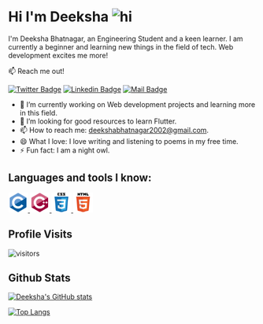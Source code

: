 # Hi I'm Deeksha <img src="https://user-images.githubusercontent.com/1303154/88677602-1635ba80-d120-11ea-84d8-d263ba5fc3c0.gif" width="28px" alt="hi">

I'm Deeksha Bhatnagar, an Engineering Student and a keen learner. I am currently a beginner and learning new things in the field of tech. Web development excites me more!

:mailbox: Reach me out!

[![Twitter Badge](https://img.shields.io/badge/-@deekshabhatnagar2002-1ca0f1?style=flat&labelColor=1ca0f1&logo=twitter&logoColor=white&link=https://twitter.com/Ipenywis)](https://twitter.com/deekshaly2821)  [![Linkedin Badge](https://img.shields.io/badge/-Deeksha-0e76a8?style=flat&labelColor=0e76a8&logo=linkedin&logoColor=white)](https://www.linkedin.com/in/deeksha-bhatnagar-836429200/)  [![Mail Badge](https://img.shields.io/badge/-deekshabhatnagar2002-c0392b?style=flat&labelColor=c0392b&logo=gmail&logoColor=white)](mailto:deekshabhatnagar2002@gmail.com)

<!-- TODO: Add last video link -->

- 🔭 I’m currently working on Web development projects and learning more in this field.
- 🤔 I’m looking for good resources to learn Flutter.
- 📫 How to reach me: deekshabhatnagar2002@gmail.com.
- 😄 What I love: I love writing and listening to poems in my free time.
- ⚡ Fun fact: I am a night owl.

## Languages and tools I know:

<!-- TODO: Make technologies links takes you to repositories -->

<p align="left"> <a href="https://www.cprogramming.com/" target="_blank"> <img src="https://raw.githubusercontent.com/devicons/devicon/master/icons/c/c-original.svg" alt="c" width="40" height="40"/> </a> <a href="https://www.w3schools.com/cpp/" target="_blank"> <img src="https://raw.githubusercontent.com/devicons/devicon/master/icons/cplusplus/cplusplus-original.svg" alt="cplusplus" width="40" height="40"/> </a> <a href="https://www.w3schools.com/css/" target="_blank"> <img src="https://raw.githubusercontent.com/devicons/devicon/master/icons/css3/css3-original-wordmark.svg" alt="css3" width="40" height="40"/> </a> <a href="https://www.w3.org/html/" target="_blank"> <img src="https://raw.githubusercontent.com/devicons/devicon/master/icons/html5/html5-original-wordmark.svg" alt="html5" width="40" height="40"/> </a> <a href="https://developer.mozilla.org/en-US/docs/Web/JavaScript" target="_blank"></a> </p>


## Profile Visits 

![visitors](https://visitor-badge.glitch.me/badge?page_id=deekshbhatnagar2002.deekshabhatnagar2002)

## Github Stats 
[![Deeksha's GitHub stats](https://github-readme-stats.vercel.app/api?username=deekshabhatnagar2002&theme=highcontrast)](https://github.com/deekshabhatnagar2002/github-readme-stats)


[![Top Langs](https://github-readme-stats.vercel.app/api/top-langs/?username=deekshabhatnagar2002&layout=compact&theme=highcontrast)](https://github.com/deekshabhatnagar2002/github-readme-stats)
